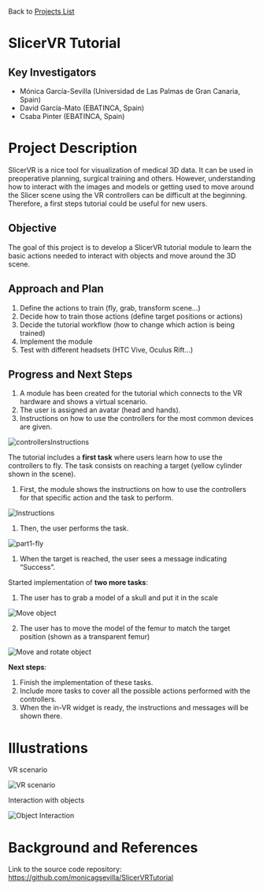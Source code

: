 Back to [Projects List](../../README.md#ProjectsList)

# SlicerVR Tutorial

## Key Investigators

- Mónica García-Sevilla (Universidad de Las Palmas de Gran Canaria, Spain)
- David García-Mato (EBATINCA, Spain)
- Csaba Pinter (EBATINCA, Spain)

# Project Description

SlicerVR is a nice tool for visualization of medical 3D data. It can be used in preoperative planning, surgical training and others. However, understanding how to interact with the images and models or getting used to move around the Slicer scene using the VR controllers can be difficult at the beginning. Therefore, a first steps tutorial could be useful for new users.

## Objective

The goal of this project is to develop a SlicerVR tutorial module to learn the basic actions needed to interact with objects and move around the 3D scene.


## Approach and Plan

1. Define the actions to train (fly, grab, transform scene...)
1. Decide how to train those actions (define target positions or actions)
1. Decide the tutorial workflow (how to change which action is being trained)
1. Implement the module
1. Test with different headsets (HTC Vive, Oculus Rift...)

## Progress and Next Steps

1. A module has been created for the tutorial which connects to the VR hardware and shows a virtual scenario.
1. The user is assigned an avatar (head and hands).
1. Instructions on how to use the controllers for the most common devices are given.

![controllersInstructions](https://user-images.githubusercontent.com/90038097/176795986-34bcddee-0b15-4882-a091-586b22280a25.gif)

The tutorial includes a **first task** where users learn how to use the controllers to fly. The task consists on reaching a target (yellow cylinder shown in the scene).

1. First, the module shows the instructions on how to use the controllers for that specific action and the task to perform.

![Instructions](https://user-images.githubusercontent.com/90038097/176796116-4e752803-0fa2-4402-a3ae-d59f0f0d8813.png)

1. Then, the user performs the task.

![part1-fly](https://user-images.githubusercontent.com/90038097/176720297-e1098bcd-1c5f-4b84-ba09-055b7855993a.gif)

1. When the target is reached, the user sees a message indicating “Success”.

Started implementation of **two more tasks**:

1. The user has to grab a model of a skull and put it in the scale

![Move object](https://user-images.githubusercontent.com/90038097/176893946-de3241ca-018b-4373-a83b-1423384f1379.PNG)

2. The user has to move the model of the femur to match the target position (shown as a transparent femur)

![Move and rotate object](https://user-images.githubusercontent.com/90038097/176893988-a9f0cb25-73c3-4eef-8052-cd38fdacd795.PNG)

__Next steps__:

1. Finish the implementation of these tasks.
1. Include more tasks to cover all the possible actions performed with the controllers.
1. When the in-VR widget is ready, the instructions and messages will be shown there.

# Illustrations
VR scenario

![VR scenario](https://user-images.githubusercontent.com/90038097/175922432-08bccf28-2e82-4203-9b0b-c77b83cc5831.gif)

Interaction with objects

![Object Interaction](https://user-images.githubusercontent.com/90038097/175923480-92620ad5-d286-4b04-8ea9-fd05016ba54a.gif)


# Background and References

Link to the source code repository: https://github.com/monicagsevilla/SlicerVRTutorial 

